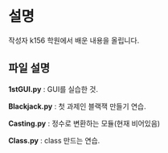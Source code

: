 설명
==============
작성자 k156
학원에서 배운 내용을 올립니다.

파일 설명
--------------
**1stGUI.py** : GUI를 실습한 것.

**Blackjack.py** : 첫 과제인 블랙잭 만들기 연습.

**Casting.py** : 정수로 변환하는 모듈(현재 비어있음)

**Class.py** : class 만드는 연습.


